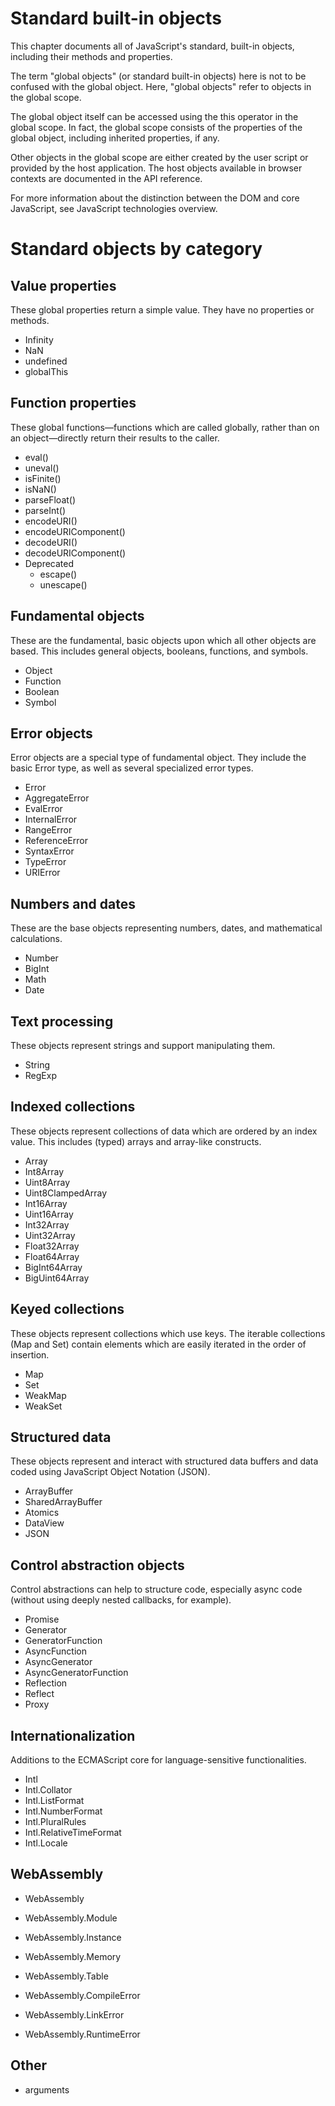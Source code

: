 # Standard built-in objects
This chapter documents all of JavaScript's standard, built-in objects, including their methods and properties.

The term "global objects" (or standard built-in objects) here is not to be confused with the global object. Here, "global objects" refer to objects in the global scope.

The global object itself can be accessed using the this operator in the global scope. In fact, the global scope consists of the properties of the global object, including inherited properties, if any.

Other objects in the global scope are either created by the user script or provided by the host application. The host objects available in browser contexts are documented in the API reference.

For more information about the distinction between the DOM and core JavaScript, see JavaScript technologies overview.

# Standard objects by category
## Value properties
These global properties return a simple value. They have no properties or methods.

- Infinity
- NaN
- undefined
- globalThis

## Function properties
These global functions—functions which are called globally, rather than on an object—directly return their results to the caller.

- eval()
- uneval()
- isFinite()
- isNaN()
- parseFloat()
- parseInt()
- encodeURI()
- encodeURIComponent()
- decodeURI()
- decodeURIComponent()
- Deprecated
     - escape()
     -  unescape()

## Fundamental objects
These are the fundamental, basic objects upon which all other objects are based. This includes general objects, booleans, functions, and symbols.

- Object
- Function
- Boolean
- Symbol

## Error objects
Error objects are a special type of fundamental object. They include the basic Error type, as well as several specialized error types.

- Error
- AggregateError
- EvalError
- InternalError
- RangeError
- ReferenceError
- SyntaxError
- TypeError
- URIError

## Numbers and dates
These are the base objects representing numbers, dates, and mathematical calculations.

- Number
- BigInt
- Math
- Date

## Text processing
These objects represent strings and support manipulating them.

- String
- RegExp

## Indexed collections
These objects represent collections of data which are ordered by an index value. This includes (typed) arrays and array-like constructs.

- Array
- Int8Array
- Uint8Array
- Uint8ClampedArray
- Int16Array
- Uint16Array
- Int32Array
- Uint32Array
- Float32Array
- Float64Array
- BigInt64Array
- BigUint64Array

## Keyed collections
These objects represent collections which use keys. The iterable collections (Map and Set) contain elements which are easily iterated in the order of insertion.

- Map
- Set
- WeakMap
- WeakSet

## Structured data
These objects represent and interact with structured data buffers and data coded using JavaScript Object Notation (JSON).

- ArrayBuffer
- SharedArrayBuffer
- Atomics
- DataView
- JSON

## Control abstraction objects
Control abstractions can help to structure code, especially async code (without using deeply nested callbacks, for example).

- Promise
- Generator
- GeneratorFunction
- AsyncFunction
- AsyncGenerator
- AsyncGeneratorFunction
- Reflection
- Reflect
- Proxy

## Internationalization
Additions to the ECMAScript core for language-sensitive functionalities.

- Intl
- Intl.Collator
- Intl.ListFormat
- Intl.NumberFormat
- Intl.PluralRules
- Intl.RelativeTimeFormat
- Intl.Locale

## WebAssembly
- WebAssembly

- WebAssembly.Module

- WebAssembly.Instance

- WebAssembly.Memory

- WebAssembly.Table

- WebAssembly.CompileError

- WebAssembly.LinkError

- WebAssembly.RuntimeError

## Other
- arguments